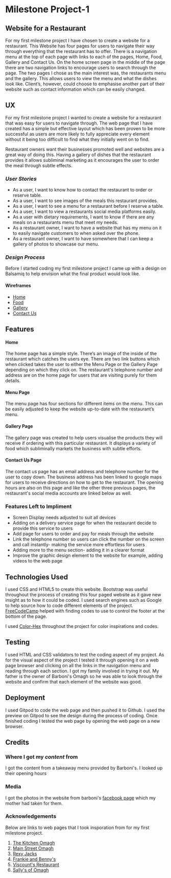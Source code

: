 # Milestone Project-1
<h2>Website for a Restaurant</h2>
For my first milestone project I have chosen to create a website for a restaurant.  This Website has four pages for users to navigate their way through everything that the restaurant has to offer. There is a navigation menu at the top of each page with links to each of the pages, Home, Food, Gallery and Contact Us.  On the home screen page in the middle of the page there are two navigation links to encourage users to search through the page.  The two pages I chose as the main interest was, the restaurants menu and the gallery.  This allows users to view the menu and what the dishes look like. Client’s, however, could choose to emphasise another part of their website such as contact information which can be easily changed.

<h2>UX</h2>
<p>For my first milestone project I wanted to create a website for a restaurant that was easy for users to navigate through.  The web page that I have created has a simple but effective layout which has been proven to be more successful as users are more likely to fully appreciate every element without it being too difficult to find what they initially went on to find. </p>
<p>Restaurant owners want their businesses promoted well and websites are a great way of doing this.  Having a gallery of dishes that the restaurant provides it allows subliminal marketing as it encourages the user to order the meal through subtle effects.
</p>
<h3><em>User Stories</em></h3>
<ul>
<li>As a user, I want to know how to contact the restaurant to order or reserve table.</li>
<li>As a user, I want to see images of the meals this restaurant provides.</li>
<li>As a user, I want to see a menu for a restaurant before I reserve a table.</li>
<li>As a user, I want to view a restaurants social media platforms easily.</li>
<li>As a user with dietary requirements, I want to know if there are any meals on a restaurants menu that meet my needs.</li>
<li>As a restaurant owner, I want to have a website that has my menu on it to easily navigate customers to when asked over the phone.</li>
<li>As a restaurant owner, I want to have somewhere that I can keep a gallery of photos to showcase our menu.</li>
</ul>
<h3><em>Design Process</em></h3>
<p>Before I started coding my first milestone project I came up with a design on Balsamiq to help envision what the final product would look like.</p>
<h4>Wireframes</h4>
<ul><li><a class="active" href="" target="_blank">Home</a></li>
<li><a class="active" href="" target="_blank">Food</a></li>
<li><a class="active" href="" target="_blank">Gallery</a></li>
<li><a class="active" href="" target="_blank">Contact Us</a></li></ul>

<h2>Features</h2>
<h4>Home</h4>
<p>The home page has a simple style.  There’s an image of the inside of the restaurant which catches the users eye.  There are two link buttons which when clicked takes the user to either the Menu Page or the Gallery Page depending on which they click on.  The restaurant's telephone number and address are on the home page for users that are visiting purely for them details.</p>
<h4>Menu Page</h4>
<p>The menu page has four sections for different items on the menu.  This can be easily adjusted to keep the website up-to-date with the restaurant’s menu.</p>
<h4>Gallery Page</h4>
<p>The gallery page was created to help users visualise the products they will receive if ordering with this particular restaurant.  It displays a variety of food which subliminally markets the business with subtle efforts.</p>
<h4>Contact Us Page</h4>
<p>The contact us page has an email address and telephone number for the user to copy down.  The business address has been linked to google maps for users to receive directions on how to get to the restaurant.  The opening hours are also on this page and like the other three previous pages, the restaurant's social media accounts are linked below as well.</p>
<h3>Features Left to Impliment</h3>
<ul>
<li>Screen Display needs adjusted to suit all devices</li>
<li>Adding on a delivery service page for when the restaurant decide to provide this service to users</li>
<li>Add page for users to order and pay for meals through the website</li>
<li>Link the telephone number so users can click the number on the screen and call instantly- making the service more effortless for users</li>
<li>Adding more to the menu section- adding it in a clearer format</li>
<li>Improve the graphic design element to the website for example, adding videos to the web page</li>
</ul>

<h2>Technologies Used</h2>
<p>I used CSS and HTML5 to create this website. Bootstrap was useful throughout the process of creating this four paged website as it gave new insight as to how it could be coded.  I used search engines such as Google to help source how to code different elements of the project. <a class=”active” href=”https://www.freecodecamp.org/news/how-to-keep-your-footer-where-it-belongs-59c6aa05c59c/”>FreeCodeCamp</a> helped with finding codes to use to control the footer at the bottom of the page.</p>  
<p>I used <a class="active" href="https://www.color-hex.com/" target="_blank">Color-Hex</a> throughout the project for color inspirations and codes.</p>
<h2>Testing</h2>
<p>I used HTML and CSS validators to test the coding aspect of my project.  As for the visual aspect of the project I tested it through opening it on a web page browser and clicking on all the links in the navigation menu and reading through each section. I got my family involved in trying it out.  My father is the owner of Barboni's Omagh so he was able to look through the website and confirm that each element of the website was good.</p>
<h2>Deployment</h2>
<p>I used Gitpod to code the web page and then pushed it to Github. I used the preview on Gitpod to see the design during the process of coding. Once finished coding I tested the web page by opening the web page on a new browser.</p>

<h2>Credits</h2>
<h3>Where I got my <em>content</em> from</h3> 
<p>I got the content from a takeaway menu provided by Barboni's.  I looked up their opening hours</p>
<h3>Media</h3>
<p>I got the photos in the website from barboni's <a class="active" href="https://www.facebook.com/Barbonis/" target="_blank">facebook page</a> which my mother had taken for them.</p>
<h3>Acknowledgements</h3>
<p>Below are links to web pages that I took insporation from for my first milestone project.<p>
<ol>
<li><a class="active" href="http://www.thekitchenomagh.com/menu.php" target="_blank">The Kitchen Omagh</a></li>
<li><a class="active" href="https://mainstreetomagh.com/" target="_blank">Main Street Omagh</a></li>
<li><a class="active" href="https://www.rexyjacks.com/" target="_blank">Rexy Jacks</a></li>
<li><a class="active" href="https://www.frankieandbennys.com/" target="_blank">Frankie and Benny's</a></li>
<li><a class="active" href="http://www.viscountsrestaurant.co.uk/" target="_blank">Viscount's Restaurant</a></li>
<li><a class="active" href="https://www.sallysofomagh.com/sallyslounge.php" target="_blank">Sally's of Omagh</a></li>
</ol>
